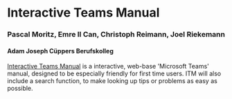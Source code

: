 # Interactive Teams Manual

### Pascal Moritz, Emre Il Can, Christoph Reimann, Joel Riekemann

#### Adam Joseph Cüppers Berufskolleg

[//]: <> (TODO: Link mit dem der Website austauschen!!!)
[Interactive Teams Manual](https://github.com/h0useofdupree/InteractiveTeamsManual) is a interactive, web-base 'Microsoft Teams' manual, designed to be especially friendly for first time users. ITM will also include a search function, to make looking up tips or problems as easy as possible.


